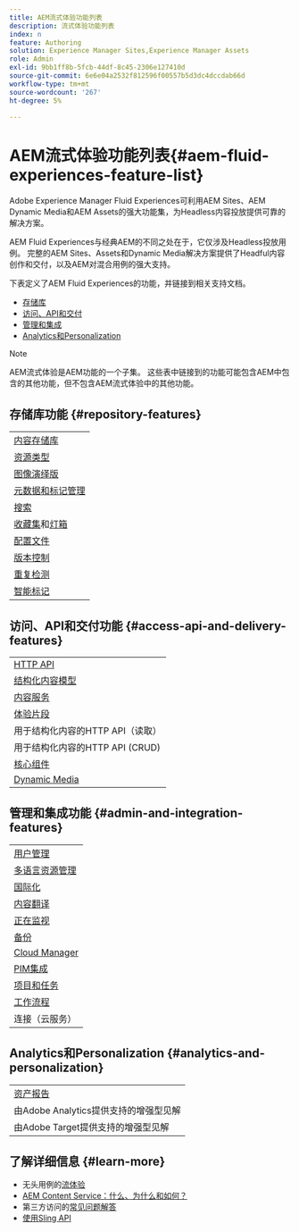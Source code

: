 ```yaml
---
title: AEM流式体验功能列表
description: 流式体验功能列表
index: n
feature: Authoring
solution: Experience Manager Sites,Experience Manager Assets
role: Admin
exl-id: 9bb1ff8b-5fcb-44df-8c45-2306e127410d
source-git-commit: 6e6e04a2532f812596f00557b5d3dc4dccdab66d
workflow-type: tm+mt
source-wordcount: '267'
ht-degree: 5%

---
```


# AEM流式体验功能列表{#aem-fluid-experiences-feature-list}

Adobe Experience Manager Fluid Experiences可利用AEM Sites、AEM Dynamic Media和AEM Assets的强大功能集，为Headless内容投放提供可靠的解决方案。

AEM Fluid Experiences与经典AEM的不同之处在于，它仅涉及Headless投放用例。 完整的AEM Sites、Assets和Dynamic Media解决方案提供了Headful内容创作和交付，以及AEM对混合用例的强大支持。

下表定义了AEM Fluid Experiences的功能，并链接到相关支持文档。

* [存储库](#repository-features)
* [访问、API和交付](#access-api-and-delivery-features)
* [管理和集成](#admin-and-integration-features)
* [Analytics和Personalization](#analytics-and-personalization)

>[!NOTE]
>
>AEM流式体验是AEM功能的一个子集。 这些表中链接到的功能可能包含AEM中包含的其他功能，但不包含AEM流式体验中的其他功能。

## 存储库功能 {#repository-features}

|  |
|---|
| [内容存储库](/help/assets/manage-assets.md) |
| [资源类型](/help/assets/assets-formats.md) |
| [图像演绎版](/help/assets/image-presets.md) |
| [元数据和标记管理](/help/assets/metadata.md) |
| [搜索](/help/assets/manage-assets.md) |
| [收藏集](/help/assets/manage-assets.md)和[灯箱](/help/assets/light-box.md) |
| [配置文件](/help/assets/processing-profiles.md) |
| [版本控制](/help/assets/manage-assets.md) |
| [重复检测](/help/assets/duplicate-detection.md) |
| [智能标记](/help/assets/enhanced-smart-tags.md) |

## 访问、API和交付功能 {#access-api-and-delivery-features}

|  |
|---|
| [HTTP API](/help/assets/mac-api-assets.md) |
| [结构化内容模型](/help/assets/content-fragments/content-fragments.md) |
| [内容服务](https://experienceleague.adobe.com/docs/experience-manager-learn/getting-started-with-aem-headless/overview.html?lang=zh-Hans) |
| [体验片段](/help/sites-authoring/experience-fragments.md) |
| 用于结构化内容的HTTP API（读取） |
| 用于结构化内容的HTTP API (CRUD) |
| [核心组件](https://experienceleague.adobe.com/docs/experience-manager-core-components/using/introduction.html?lang=zh-Hans) |
| [Dynamic Media](/help/assets/dynamic-media.md) |

## 管理和集成功能 {#admin-and-integration-features}

|  |
|---|
| [用户管理](/help/sites-administering/user-group-ac-admin.md) |
| [多语言资源管理](/help/assets/multilingual-assets.md) |
| [国际化](/help/sites-developing/i18n.md) |
| [内容翻译](/help/sites-administering/translation.md) |
| [正在监视](/help/sites-deploying/monitoring-and-maintaining.md) |
| [备份](/help/sites-administering/backup-and-restore.md) |
| [Cloud Manager](https://experienceleague.adobe.com/docs/experience-manager-cloud-manager/content/introduction.html?lang=zh-Hans) |
| [PIM集成](/help/sites-authoring/managing-product-information.md) |
| [项目和任务](/help/sites-authoring/projects.md) |
| [工作流程](/help/sites-administering/workflows-starting.md) |
| 连接（云服务） |

## Analytics和Personalization {#analytics-and-personalization}

|  |
|---|
| [资产报告](/help/assets/asset-reports.md) |
| 由Adobe Analytics提供支持的增强型见解 |
| 由Adobe Target提供支持的增强型见解 |

## 了解详细信息 {#learn-more}

* 无头用例的[流体验](https://experienceleague.adobe.com/docs/experience-manager-gems-events/gems/gems2017/aem-headless-usecases.html?lang=zh-Hans)
* [AEM Content Service：什么、为什么和如何？](https://experienceleague.adobe.com/docs/experience-manager-learn/getting-started-with-aem-headless/content-services/overview.html?lang=zh-Hans)
* 第三方访问的[常见问题解答](https://experienceleague.adobe.com/docs/experience-manager-learn/getting-started-with-aem-headless/content-services/chapter-7.html?lang=zh-Hans)
* [使用Sling API](https://experienceleague.adobe.com/docs/experience-manager-learn/getting-started-wknd-tutorial-develop/project-archetype/component-basics.html?lang=zh-Hans#sling-models)
